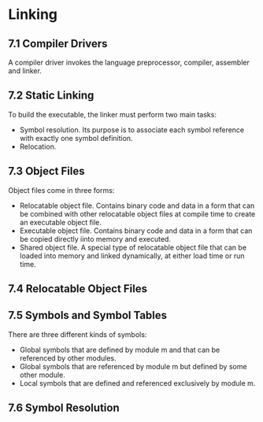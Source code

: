 Linking
=======

7.1 Compiler Drivers
--------------------

A compiler driver invokes the language preprocessor, compiler, assembler and linker.

7.2 Static Linking
------------------

To build the executable, the linker must perform two main tasks:

* Symbol resolution. Its purpose is to associate each symbol reference with exactly one symbol definition.
* Relocation. 

7.3 Object Files
----------------

Object files come in three forms:
* Relocatable object file. Contains binary code and data in a form that can be combined with other relocatable object files at compile time to create an executable object file.
* Executable object file. Contains binary code and data in a form that can be copied directly iinto memory and executed.
* Shared object file. A special type of relocatable object file that can be loaded into memory and linked dynamically, at either load time or run time.

7.4 Relocatable Object Files
----------------------------

7.5 Symbols and Symbol Tables
-----------------------------

There are three different kinds of symbols:
* Global symbols that are defined by module m and that can be referenced by other modules.
* Global symbols that are referenced by module m but defined by some other module.
* Local symbols that are defined and referenced exclusively by module m.

7.6 Symbol Resolution
---------------------


